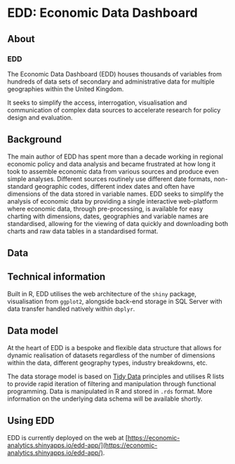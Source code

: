 <!-- badges: start -->

<!-- badges: end -->

# EDD: Economic Data Dashboard

## About

### EDD

The Economic Data Dashboard (EDD) houses thousands of variables from hundreds of data sets of secondary and administrative data for multiple geographies within the United Kingdom.

It seeks to simplify the access, interrogation, visualisation and communication of complex data sources to accelerate research for policy design and evaluation. 

## Background

The main author of EDD has spent more than a decade working in regional economic policy and data analysis and became frustrated at how long it took to assemble economic data from various sources and produce even simple analyses. Different sources routinely use different date formats, non-standard geographic codes, different index dates and often have dimensions of the data stored in variable names. EDD seeks to simplify the analysis of economic data by providing a single interactive web-platform where economic data, through pre-processing, is available for easy charting with dimensions, dates, geographies and variable names are standardised, allowing for the viewing of data quickly and downloading both charts and raw data tables in a standardised format.

## Data

## Technical information

Built in R, EDD utilises the web architecture of the `shiny` package, visualisation from `ggplot2`, alongside back-end storage in SQL Server with data transfer handled natively within `dbplyr`.

## Data model

At the heart of EDD is a bespoke and flexible data structure that allows for dynamic realisation of datasets regardless of the number of dimensions within the data, different geography types, industry breakdowns, etc.

The data storage model is based on [Tidy Data](https://vita.had.co.nz/papers/tidy-data.html) principles and utilises R lists to provide rapid iteration of filtering and manipulation through functional programming. Data is manipulated in R and stored in `.rds` format. More information on the underlying data schema will be available shortly.

## Using EDD

EDD is currently deployed on the web at [https://economic-analytics.shinyapps.io/edd-app/](https://economic-analytics.shinyapps.io/edd-app/).
